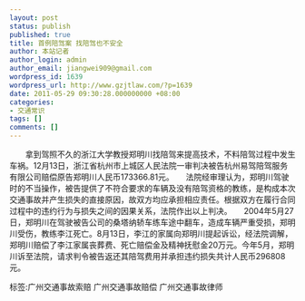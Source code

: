 ```yaml
---
layout: post
status: publish
published: true
title: 首例陪驾案 找陪驾也不安全
author: 本站记者
author_login: admin
author_email: jiangwei909@gmail.com
wordpress_id: 1639
wordpress_url: http://www.gzjtlaw.com/?p=1639
date: 2011-05-29 09:30:28.000000000 +08:00
categories:
- 交通常识
tags: []
comments: []
---
```

　　拿到驾照不久的浙江大学教授郑明川找陪驾来提高技术，不料陪驾过程中发生车祸。12月13日，浙江省杭州市上城区人民法院一审判决被告杭州易驾陪驾服务有限公司赔偿原告郑明川人民币173366.81元。　　法院经审理认为，郑明川驾驶时的不当操作，被告提供了不符合要求的车辆及没有陪驾资格的教练，是构成本次交通事故并产生损失的直接原因，故双方均应承担相应责任。根据双方在履行合同过程中的违约行为与损失之间的因果关系，法院作出以上判决。　　2004年5月27日，郑明川在驾驶被告公司的桑塔纳轿车练车途中翻车，造成车辆严重受损，郑明川受伤，教练李江死亡。8月13日，李江的家属向郑明川提起诉讼，经法院调解，郑明川赔偿了李江家属丧葬费、死亡赔偿金及精神抚慰金20万元。今年5月，郑明川诉至法院，请求判令被告返还其陪驾费用并承担违约损失共计人民币296808元。标签:广州交通事故索赔 广州交通事故赔偿 广州交通事故律师
